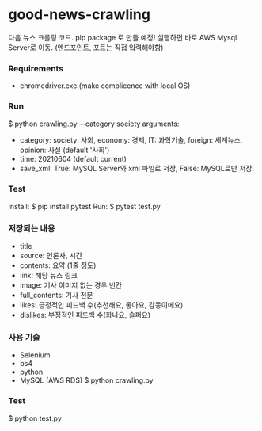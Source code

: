 # good-news-crawling

다음 뉴스 크롤링 코드. pip package 로 만들 예정!
실행하면 바로 AWS Mysql Server로 이동. (엔드포인트, 포트는 직접 입력해야함)

### Requirements
- chromedriver.exe (make complicence with local OS)
### Run
$ python crawling.py --category society
arguments: 
- category: society: 사회, economy: 경제, IT: 과학기술, foreign: 세계뉴스, opinion: 사설  (default '사회')
- time: 20210604 (default current)
- save_xml: True: MySQL Server와 xml 파일로 저장, False: MySQL로만 저장. 

### Test
Install: $ pip install pytest
Run: $ pytest test.py

### 저장되는 내용
- title
- source: 언론사, 시간
- contents: 요약 (1줄 정도)
- link: 해당 뉴스 링크
- image: 기사 이미지 없는 경우 빈칸
- full_contents: 기사 전문
- likes: 긍정적인 피드백 수(추천해요, 좋아요, 감동이에요)
- dislikes: 부정적인 피드백 수(화나요, 슬퍼요)

### 사용 기술
- Selenium
- bs4
- python
- MySQL (AWS RDS)
$ python crawling.py

### Test
$ python test.py
